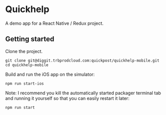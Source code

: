 # Quickhelp

A demo app for a React Native / Redux project.

## Getting started

Clone the project.

```
git clone git@diggit.trbprodcloud.com:quickpost/quickhelp-mobile.git
cd quickhelp-mobile
```

Build and run the iOS app on the simulator:

```
npm run start-ios
```

Note: I recommend you kill the automatically started packager terminal tab and running it yourself so that you can easily restart it later:

```
npm run start
```
